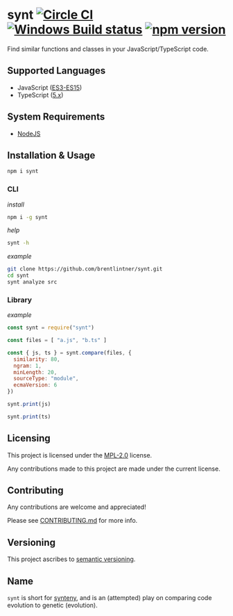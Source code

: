 # synt [![Circle CI](https://circleci.com/gh/brentlintner/synt.svg?style=shield)](https://circleci.com/gh/brentlintner/synt) [![Windows Build status](https://ci.appveyor.com/api/projects/status/t2hy3nxlqc685n1m/branch/master?svg=true)](https://ci.appveyor.com/project/brentlintner/synt/branch/master) [![npm version](https://badge.fury.io/js/synt.svg)](https://badge.fury.io/js/synt)

Find similar functions and classes in your JavaScript/TypeScript code.

## Supported Languages

* JavaScript ([ES3-ES15](https://github.com/eslint/espree?tab=readme-ov-file#options))
* TypeScript ([5.x](https://github.com/microsoft/TypeScript/tree/v5.3.3))

## System Requirements

* [NodeJS](http://nodejs.org)

## Installation & Usage

```sh
npm i synt
```

### CLI

*install*

```sh
npm i -g synt
```

*help*

```sh
synt -h
```

*example*

```sh
git clone https://github.com/brentlintner/synt.git
cd synt
synt analyze src
```

### Library

*example*

```javascript
const synt = require("synt")

const files = [ "a.js", "b.ts" ]

const { js, ts } = synt.compare(files, {
  similarity: 80,
  ngram: 1,
  minLength: 20,
  sourceType: "module",
  ecmaVersion: 6
})

synt.print(js)

synt.print(ts)
```

## Licensing

This project is licensed under the [MPL-2.0](LICENSE) license.

Any contributions made to this project are made under the current license.

## Contributing

Any contributions are welcome and appreciated!

Please see [CONTRIBUTING.md](CONTRIBUTING.md) for more info.

## Versioning

This project ascribes to [semantic versioning](http://semver.org).

## Name

`synt` is short for [synteny](http://en.wikipedia.org/wiki/Synteny), and is
an (attempted) play on comparing code evolution to genetic (evolution).
